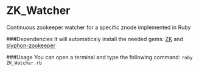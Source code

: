 ZK_Watcher
==========

Continuous zookeeper watcher for a specific znode implemented in Ruby

###Dependencies
It will automaticaly install the needed gems: [ZK][] and [slyphon-zookeeper][]

###Usage
  You can open a terminal and type the following command:
  `ruby ZK_Watcher.rb`
  
  
  [ZK]: https://github.com/slyphon/zk
  [slyphon-zookeeper]: https://github.com/slyphon/zookeeper
